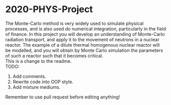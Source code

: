 # 2020-PHYS-Project
The Monte-Carlo method is very widely used to simulate physical processes, and is also used do numerical integration, particularly in the field of finance. In this project you will develop an understanding of Monte-Carlo radiation transport, and apply it to the movement of neutrons in a nuclear reactor. The example of a dilute thermal homogenous nuclear reactor will be modelled, and you will obtain by Monte Carlo simulation the parameters of such a reactor such that it becomes critical.  
This is a change to the readme.  
TODO:  
1. Add comments.  
2. Rewrite code into OOP style.  
3. Add mixture mediums.  

Remember to use pull request before editing anything!

